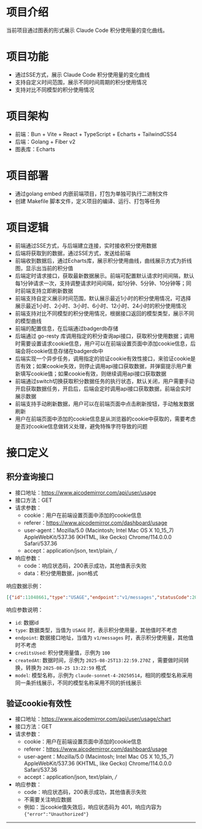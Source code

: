 # 项目介绍

当前项目通过图表的形式展示 Claude Code 积分使用量的变化曲线。

# 项目功能

- 通过SSE方式，展示 Claude Code 积分使用量的变化曲线
- 支持自定义时间范围，展示不同时间周期的积分使用情况
- 支持对比不同模型的积分使用情况

# 项目架构

- 前端：Bun + Vite + React + TypeScript + Echarts + TailwindCSS4
- 后端：Golang + Fiber v2
- 图表库：Echarts

# 项目部署

- 通过golang embed 内嵌前端项目，打包为单独可执行二进制文件
- 创建 Makefile 脚本文件，定义项目的编译、运行、打包等任务

# 项目逻辑

- 前端通过SSE方式，与后端建立连接，实时接收积分使用数据
- 后端将获取到的数据，通过SSE方式，发送给前端
- 前端收到数据后，通过Echarts库，展示积分使用曲线，曲线展示方式为折线图，显示出当前的积分值
- 后端定时请求接口，获取最新数据展示。前端可配置默认请求时间间隔，默认每1分钟请求一次，支持调整请求时间间隔，如1分钟、5分钟、10分钟等；同时前端支持立即刷新数据
- 前端支持自定义展示时间范围，默认展示最近1小时的积分使用情况，可选择展示最近1小时、2小时、3小时、6小时、12小时、24小时的积分使用情况
- 前端支持对比不同模型的积分使用情况，根据接口返回的模型类型，展示不同的模型曲线
- 前端的配置信息，在后端通过badgerdb存储
- 后端通过 go-resty 库调用指定的积分查询api接口，获取积分使用数据；调用时需要设置请求cookie信息，用户可以在前端设置页面中添加cookie信息，后端会将cookie信息存储在badgerdb中
- 后端实现一个异步任务，调用指定的验证cookie有效性接口，来验证cookie是否有效；如果cookie失效，则停止调用api接口获取数据，并弹窗提示用户重新填写cookie值；如果cookie有效，则继续调用api接口获取数据
- 前端通过switch切换获取积分数据任务的执行状态，默认关闭，用户需要手动开启获取数据任务，开启后，后端会定时调用api接口获取数据，前端会实时展示数据
- 前端支持手动刷新数据，用户可以在前端页面中点击刷新按钮，手动触发数据刷新
- 用户在前端页面中添加的cookie信息是从浏览器的cookie中获取的，需要考虑是否对cookie信息做转义处理，避免特殊字符导致的问题

# 接口定义

## 积分查询接口

- 接口地址：https://www.aicodemirror.com/api/user/usage
- 接口方法：GET
- 请求参数：
  - cookie：用户在前端设置页面中添加的cookie信息
  - referer：https://www.aicodemirror.com/dashboard/usage
  - user-agent：Mozilla/5.0 (Macintosh; Intel Mac OS X 10_15_7) AppleWebKit/537.36 (KHTML, like Gecko) Chrome/114.0.0.0 Safari/537.36
  - accept：application/json, text/plain, */*
- 响应参数：
  - code：响应状态码，200表示成功，其他值表示失败
  - data：积分使用数据，json格式

响应数据示例：

```json
[{"id":11048661,"type":"USAGE","endpoint":"v1/messages","statusCode":200,"creditsUsed":9,"createdAt":"2025-08-25T13:39:44.230Z","model":"claude-sonnet-4-20250514"},{"id":11048594,"type":"USAGE","endpoint":"v1/messages","statusCode":200,"creditsUsed":18,"createdAt":"2025-08-25T13:39:34.217Z","model":"claude-sonnet-4-20250514"},{"id":11048316,"type":"USAGE","endpoint":"v1/messages","statusCode":200,"creditsUsed":21,"createdAt":"2025-08-25T13:38:56.052Z","model":"claude-sonnet-4-20250514"},{"id":11047545,"type":"USAGE","endpoint":"v1/messages","statusCode":200,"creditsUsed":51,"createdAt":"2025-08-25T13:37:24.760Z","model":"claude-sonnet-4-20250514"},{"id":11045149,"type":"USAGE","endpoint":"v1/messages","statusCode":200,"creditsUsed":16,"createdAt":"2025-08-25T13:31:33.438Z","model":"claude-sonnet-4-20250514"},{"id":11044949,"type":"USAGE","endpoint":"v1/messages","statusCode":200,"creditsUsed":41,"createdAt":"2025-08-25T13:31:03.813Z","model":"claude-sonnet-4-20250514"},{"id":11044679,"type":"USAGE","endpoint":"v1/messages/count_tokens","statusCode":200,"creditsUsed":0,"createdAt":"2025-08-25T13:30:27.382Z","model":"claude-sonnet-4-20250514"},{"id":11044674,"type":"USAGE","endpoint":"v1/messages/count_tokens","statusCode":200,"creditsUsed":0,"createdAt":"2025-08-25T13:30:26.734Z","model":"claude-sonnet-4-20250514"},{"id":11044671,"type":"USAGE","endpoint":"v1/messages/count_tokens","statusCode":200,"creditsUsed":0,"createdAt":"2025-08-25T13:30:26.715Z","model":"claude-sonnet-4-20250514"},{"id":11044665,"type":"USAGE","endpoint":"v1/messages/count_tokens","statusCode":200,"creditsUsed":0,"createdAt":"2025-08-25T13:30:26.380Z","model":"claude-sonnet-4-20250514"},{"id":11044654,"type":"USAGE","endpoint":"v1/messages","statusCode":200,"creditsUsed":73,"createdAt":"2025-08-25T13:30:25.502Z","model":"claude-sonnet-4-20250514"},{"id":11044251,"type":"USAGE","endpoint":"v1/messages","statusCode":200,"creditsUsed":13,"createdAt":"2025-08-25T13:29:25.843Z","model":"claude-sonnet-4-20250514"},{"id":11044153,"type":"USAGE","endpoint":"v1/messages","statusCode":200,"creditsUsed":10,"createdAt":"2025-08-25T13:29:11.667Z","model":"claude-sonnet-4-20250514"},{"id":11044090,"type":"USAGE","endpoint":"v1/messages","statusCode":200,"creditsUsed":15,"createdAt":"2025-08-25T13:29:02.896Z","model":"claude-sonnet-4-20250514"},{"id":11043770,"type":"USAGE","endpoint":"v1/messages","statusCode":200,"creditsUsed":12,"createdAt":"2025-08-25T13:28:20.940Z","model":"claude-sonnet-4-20250514"},{"id":11041368,"type":"USAGE","endpoint":"v1/messages","statusCode":200,"creditsUsed":10,"createdAt":"2025-08-25T13:23:26.990Z","model":"claude-sonnet-4-20250514"},{"id":11041253,"type":"USAGE","endpoint":"v1/messages","statusCode":200,"creditsUsed":15,"createdAt":"2025-08-25T13:23:13.697Z","model":"claude-sonnet-4-20250514"},{"id":11041168,"type":"USAGE","endpoint":"v1/messages","statusCode":200,"creditsUsed":8,"createdAt":"2025-08-25T13:23:05.154Z","model":"claude-sonnet-4-20250514"},{"id":11041108,"type":"USAGE","endpoint":"v1/messages","statusCode":200,"creditsUsed":9,"createdAt":"2025-08-25T13:22:59.270Z","model":"claude-sonnet-4-20250514"},{"id":11041043,"type":"USAGE","endpoint":"v1/messages","statusCode":200,"creditsUsed":13,"createdAt":"2025-08-25T13:22:51.212Z","model":"claude-sonnet-4-20250514"}]
```

响应参数说明：

- `id`: 数据id
- `type`: 数据类型，当值为 `USAGE` 时，表示积分使用量，其他值时不考虑
- `endpoint`: 数据接口地址，当值为 `v1/messages` 时，表示积分使用量，其他值时不考虑
- `creditsUsed`: 积分使用量值，示例为 `100`
- `createdAt`: 数据时间，示例为 `2025-08-25T13:22:59.270Z` ，需要做时间转换，转换为 `2025-08-25 13:22:59` 格式
- `model`: 模型名称，示例为 `claude-sonnet-4-20250514`，相同的模型名称采用同一条折线展示，不同的模型名称采用不同的折线展示

## 验证cookie有效性

- 接口地址：https://www.aicodemirror.com/api/user/usage/chart
- 接口方法：GET
- 请求参数：
  - cookie：用户在前端设置页面中添加的cookie信息
  - referer：https://www.aicodemirror.com/dashboard/usage
  - user-agent：Mozilla/5.0 (Macintosh; Intel Mac OS X 10_15_7) AppleWebKit/537.36 (KHTML, like Gecko) Chrome/114.0.0.0 Safari/537.36
  - accept：application/json, text/plain, */*
- 响应参数：
  - code：响应状态码，200表示成功，其他值表示失败
  - 不需要关注响应数据
  - 例如：当cookie值失效后，响应状态码为 401，响应内容为 `{"error":"Unauthorized"}`

---
